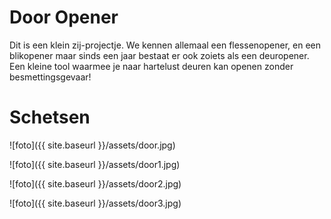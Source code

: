 # Door Opener


Dit is een klein zij-projectje. We kennen allemaal een flessenopener, en een blikopener
maar sinds een jaar bestaat er ook zoiets als een deuropener. Een kleine tool waarmee je
naar hartelust deuren kan openen zonder besmettingsgevaar!

# Schetsen

![foto]({{ site.baseurl }}/assets/door.jpg)

![foto]({{ site.baseurl }}/assets/door1.jpg)

![foto]({{ site.baseurl }}/assets/door2.jpg)

![foto]({{ site.baseurl }}/assets/door3.jpg)
